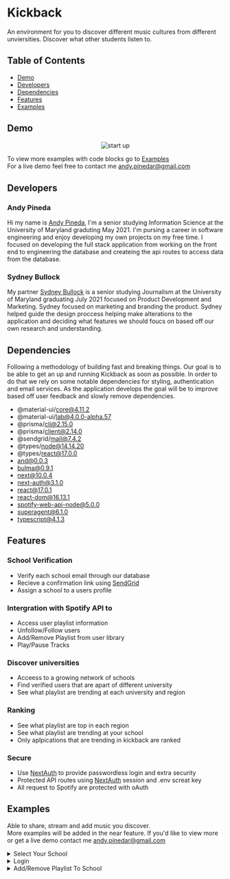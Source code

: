 # Kickback 

An environment for you to discover different music cultures from different unviersities. Discover what other students listen to. 


## Table of Contents 
* [Demo](#Demo)
* [Developers](#Developers)
* [Dependencies](#Dependencies)
* [Features](#Features)
* [Examples](#Examples)


## Demo 

<p align="center">
 <img align="center" alt="start up" src="demo/demo_start.gif" />
</p>





To view more examples with code blocks go to [Examples](#Examples)</br>
For a live demo feel free to contact me [andy.pinedar@gmail.com](mailto:andy.pinedar@gmail.com)

## Developers

### Andy Pineda 
Hi my name is [Andy Pineda](https://www.linkedin.com/in/andy-pineda/), I'm a senior studying Information Science at the University of Maryland graduting May 2021. I'm pursing a career in software engineering and 
enjoy developing my own projects on my free time. I focused on developing the full stack application from working on the front end to engineering the database and createing the api routes to access data from the database. 

### Sydney Bullock
My partner [Sydney Bullock](https://www.linkedin.com/in/sydney-bullock/) is a senior studying Journalism at the University of Maryland graduating July 2021 focused on Product Development and Marketing. 
Sydney focused on marketing and branding the product. Sydney helped guide the design proccess helping make alterations to the application and deciding what features we should foucs on 
based off our own research and understanding. 


## Dependencies
Following a methodology of building fast and breaking things. Our goal is to be able to get an up and running Kickback as soon as possible. In order to do that we rely on some notable dependencies for styling, authentication and email services. As the application develops the goal will be to improve based off user feedback and slowly remove dependencies.

* @material-ui/core@4.11.2
* @material-ui/lab@4.0.0-alpha.57
* @prisma/cli@2.15.0
* @prisma/client@2.14.0
* @sendgrid/mail@7.4.2
* @types/node@14.14.20
* @types/react@17.0.0
* and@0.0.3
* bulma@0.9.1
* next@10.0.4
* next-auth@3.1.0
* react@17.0.1
* react-dom@16.13.1
* spotify-web-api-node@5.0.0
* superagent@6.1.0
* typescript@4.1.3




## Features 

### School Verification 
* Verify each school email through our database 
* Recieve a confirmation link using [SendGrid](https://github.com/sendgrid/sendgrid-nodejs)
* Assign a school to a users profile

### Intergration with Spotify API to 
* Access user playlist information 
* Unfollow/Follow users 
* Add/Remove Playlist from user library 
* Play/Pause Tracks 

### Discover universities  
* Acceess to a growing network of schools 
* Find verified users that are apart of different university 
* See what playlist are trending at each university and region


### Ranking 
* See what playlist are top in each region 
* See what playlist are trending at your school 
* Only aplpications that are trending in kickback are ranked 


### Secure 
*  Use [NextAuth](https://github.com/nextauthjs/next-auth/blob/main/README.md) to provide passwordless login and extra security
*  Protected API routes using [NextAuth](https://github.com/nextauthjs/next-auth/blob/main/README.md) session and .env screat key
*  All request to Spotify are protected with oAuth 




## Examples 
Able to share, stream and add music you discover. 
</br>
More examples will be added in the near feature. If you'd like to view more or get a live demo contact me [andy.pinedar@gmail.com](mailto:andy.pinedar@gmail.com)


<details>

<summary> Select Your School </summary> 
<p align="center">
 <img align="center" alt="start up" src="demo/listofschools.gif" />
</p>

1.First we load the data at build time by using getStaticProps from Nextjs. This allows us to get the list of schools 
and pass them to our React component as a prop. 


```javascript
// pages/index.js 

export async function getStaticProps(context) {

//Make a database request to get all the schools 
const school = await schools()
const colleges = school.schools


if (colleges != null){

    return {
    props: {colleges,...}, // will be passed to the page component as props
    }

}else{

    const colleges =  { name: 'Error Loading Schools' };
    return{
    props:{colleges}
    }
}
}


```


2. We use the imported school function to make a query to our database and to select all 
school and return it into the proper json structure required by Nextjs. 

```javascript 

// lib/db/prisma

export async function schools() {


    //Make a database request to get all the schools 
    const getSchool = await prisma.$queryRaw`SELECT * FROM kickback.schools;`
    .catch(e => {
        throw e
    })
    .finally(async () => {
        await prisma.$disconnect()
    })        

    
    return {
        schools:getSchool
    }


}

```

3.  We pass the schools as a prop to our Home compoenent and then pass it to our Navbar component as a parm for list of schools.  

```javascript 
function Home({colleges, ...}) {
return (
    <>
    <Head>
        ...
        <title>Kickback</title>
        ...
    </Head>


    <body>
        <Navbar listOfSchools={colleges}/>
        ...
    </body>
    </>
)
}



```


4. Using Material UI to display an autocomplete box by passing in the list of school props to the options parameter. 

```javascript 
    // components/navbar.js  


    <Autocomplete
    id="combo-box-demo"
    disableClearable
    options={listOfSchools}
    getOptionLabel={(option) => option.name}
    style={{ width: 300 }}
    renderInput={(params) => <TextField {...params} label="Search" variant="outlined" />}
    onChange={(event, value) => setSchoolChoice(value.name)}
    />
    
    <div className="block" style={{marginTop:"4em"}}>
        <p className=""> Enter your school email </p>
        <input required className="input is-info block" type="email" placeholder="ex firstlast@name.uni.edu" onChange={event => setSchoolEmail(event.target.value)}></input>
    </div>


```


</details>





<details>

<summary> Login </summary> 


<p align="center">
 <img align="center" alt="start up" src="demo/login.gif" />
</p>






1. First we set up our NextAuth configuartion to allow Spotify logins in our application


```javascript
// pages/api/auth/[...nextauth].js

// For more information on each option (and a full list of options) go to
// https://next-auth.js.org/configuration/options
const options = {
  // https://next-auth.js.org/configuration/providers
  providers: [
    Providers.Spotify({
        clientId: process.env.SPOTIFY_CLIENT_ID,
        clientSecret: process.env.SPOTIFY_CLIENT_SECRET,
        scope: 'scopes',
        accessTokenUrl: 'https://accounts.spotify.com/api/token',
        profile(profile) {
          return {
            id: profile.id,
            name: profile.display_name,
            email: profile.email,
            image: profile.images?.[0]?.url,
            uri: profile.uri,
            link: profile.href,
            country: profile.country,
            
          }
        },

    })
  ],

  adapter: Adapters.Prisma.Adapter({ prisma }),


}



```



2.  We now use the NextAuth getSession to create a React state that then allows us to see if the user is logged in or not. 
Bellow we decide whether to display the connect button or user options depending on whether the user is logged in or not. 

```javascript 
// components/navbar.js 


{/* If the user is not Logged in  */}
{!session && 

    <button className="button is-primary" onClick={() => {isHidden(!isShown);}}>
        <strong>Connect</strong>
    </button>

}



{/* If the user is logged in */}
{session &&

    <>	
    {/* If the user school email is not verified then show the add school button */}
    {!isVerified && 

        <button className="button is-primary" onClick={() => {isHidingSchool(!isShowingSchool);}}>
        <strong>Add School</strong>
        </button>

    }
    


    {/* If the user school email is verified then show a custom button with a href link to their school page */}
    {isVerified && 
        <>
            <Link href='http://localhost:3000/schools/University-of-Maryland'>
                <button className="button is-light">
                    <span className="icon">
                        <i className="fas fa-graduation-cap"></i>
                    </span>
                    <span>{session.user.school}</span>
                </button>
            </Link>
            
            <button className="button is-success" onClick={() => {setPlaylists(!isShowingPlaylists);}}>
                <p>Add a Playlist</p>
            </button>
        </>
    }

    <button className="button is-warning" onClick={signOut}>
        <strong>Sign Out</strong>
    </button>

</>
}

```




3. If the user clicks connect then change the React state isShown to true to display the modal popup that provides the login instructions 

* Create a react state to trigger when to show the pop up 
``` javascript 
//components/navbar 

//Show modal card to connect to provider 
const [isShown, isHidden] = React.useState(false);

```

* Display the pop up to send you to the spotify login from nextAuth 
```javascript 

// components/navbar 
<div className={`modal ${isShown ? "is-active" : ""}`}>
    <div className="modal-background"></div>
    <div className="modal-content">
        <div className="box is-primary has-text-centered">

            <div className="is-right small_height">
                <button className="button is-white exit_icon" onClick={() => {isHidden(!isShown);}}>
                    <span className="icon is-small">
                        <i className="fas fa-times"></i>
                    </span>
                </button>
            </div>
            
            <div className="block">
                <p className="title">Connect Account</p>
                <p className="subtitle">To follow, add and sync playlist you must connect with your music provider</p>
            </div> 


            <div className="block">		
                <button className="button is-success is-rounded" onClick={e => { e.preventDefault(); signIn('spotify') }}>
                    <span className="icon">
                        <i className="fab fa-spotify"></i>
                    </span>
                    <span>
                        Spotify
                    </span>
                </button>										
            </div>							                                          
        </div>
    </div>		
</div>


```

</details>





<details>

<summary> Add/Remove Playlist To School </summary> 


<p align="center">
 <img align="center" alt="start up" src="demo/add_remove_playlist.gif" />
</p>






1. Only if the user is logged in and their school email is verified that we then display the add a playlist button. If not we display the Add School button
so the user can select their university and verify their school email. 


```javascript
// components/navbar.js

{/* If the user is logged in */}
{session &&

    <>	
    {/* If the user school email is not verified then show the add school button */}
    {!isVerified && 
        <button className="button is-primary" onClick={() => {isHidingSchool(!isShowingSchool);}}>
        <strong>Add School</strong>
        </button>
    }
    


    {/* If the user school email is verified then show a custom button with a href link to their school page */}
    {isVerified && 
        <>
            <Link href='http://localhost:3000/schools/University-of-Maryland'>
                <button className="button is-light">
                    <span className="icon">
                        <i className="fas fa-graduation-cap"></i>
                    </span>
                    <span>{session.user.school}</span>
                </button>
            </Link>
            
            <button className="button is-success" onClick={() => {setPlaylists(!isShowingPlaylists);}}>
                <p>Add a Playlist</p>
            </button>
        </>
    }


    <button className="button is-warning" onClick={signOut}>
        <strong>Sign Out</strong>
    </button>
</>
}


```



2.  Using NextAuth we gather information of whether the users school email is verified at the start of the session 

```javascript 
try{
    //Search in database for user based of their email
    const result = await prisma.user.findUnique({
    where: {
        email:  userEmail,
    },
    })
    .catch(e => {
    throw e
    })
    .finally(async () => {
    await prisma.$disconnect()
    })



    //Assign the school to the session 
    session.user.school = result.school
    session.user.school_verified = result.schoolEmailVerified
} catch (error) {
    console.log('No School was found for user or school email was not verified',error)
}
    
```


3.  In NextAuth session callback we make a request to gather the users playlist information from Spotify 

```javascript 
// pages/apit/auth/[...nextauth].js 
// Get Current User Playlists 
session.playlist = await GetUserPlaylits(userName)

```


- Function for getting user playlist using SpotifyApi wrapper and Prisma 
```javascript 

// lib/spotify/getUserPlaylists 
import prisma from '../db/prisma'
var SpotifyWebApi = require('spotify-web-api-node');

async function GetUserPlaylits(userName){


    try{

        //Get the user access token from the database 
        const searchAccountTable = await prisma.$queryRaw`SELECT * FROM accounts 
        WHERE provider_account_id=${userName};`
        .catch(e => {
          throw e
          })
        .finally(async () => {
          await prisma.$disconnect()
        })

        const UserRefreshToken = await searchAccountTable[0]['refresh_token']
        
        //Setting up information for Spotify Api Wrapper 
        var spotifyApi = new SpotifyWebApi();


        spotifyApi.setAccessToken(UserRefreshToken);

        const userPlaylist = await spotifyApi.getUserPlaylists(userName)
        .then(function(data) {
          
          return data.body.items

        },function(err) {
          console.log('Something went wrong getting the user spotify playlist!', err);
        });

        
        return userPlaylist

      }catch(error){
        console.log('error adding user playlist to user session')
      }



}

export default GetUserPlaylits
```







4. Display the users playlist 

- Create a react state to trigger when to show the pop up 
``` javascript 
//components/navbar 

//Show user playlists 
const [isShowingPlaylists, setPlaylists] = React.useState(false)

```

- Loop through the users session playlist callback and display their playlist 

```javascript 

// components/navbar 

{/* <!-- Modal popup to show user playlists --> */}
<div  className={`modal ${isShowingPlaylists? "is-active": " "}  `}>
    <div className="modal-background"></div>
    <div className="modal-card" style={{width:"350px"}}>

        <header className="modal-card-head">
            <p className="modal-card-title">My Playlists</p>
            <button className="delete" aria-label="close" onClick={()=>{setPlaylists(!isShowingPlaylists);}}></button>
        </header>

        <section className="modal-card-body" style={{height:"auto"}}>

            {/* Table to hold playlists names and an add button */}

            <table className="table" style={{width:'300px'}}>


                <thead>
                    <tr>
                        <th>Name</th>
                        <th></th>
                    </tr>
                </thead>

                <tbody>
                    {/* If the user is logged in and the session.playlist data greater than 0 then loop through their playlists data */}
                    {session && 
                        session.playlist != undefined && 
                            session.playlist.map(item =>{

                                return(
                                    <>
                                    
                                    <tr>
                                        <td>{item.name}</td>

                                        <td>
                                            <span>

                                                {/* Add Playlist Button */}
                                                <button id={item.uri + 'add'} className='button is-small is-primary' onClick={e => {e.preventDefault();  handlePlaylistSubmission(item.name, item.owner.display_name,  item.uri, item.external_urls.spotify, session.user.school, item.images[0]['url'], item.description )}}>
                                                    ADD
                                                </button>

                                                {/* Remove Playlist button */}
                                                <button id={item.uri + 'remove'} className='button is-small is-danger' style={{display:'none'}}  onClick={e => {e.preventDefault();  RemovePlaylist(item.uri)}}>
                                                    DEL
                                                </button>
                                                
                                            </span>
                                        </td>
                                        
                                    </tr>	
                                    </>
                                    )
                            })	
                    }



                </tbody>

            </table>

        </section>

        <footer className="modal-card-foot">
            <p> Any playlist you add will only be uploaded to your school </p>

        </footer>

    </div>
</div>



```

5. Bellow are the two options of Adding and Deleting a playlist using API's created by me 

Playlist Submission 
```javascript 
// components/navbar 

//Handle Playlist Submission to school page 
function handlePlaylistSubmission(PlaylistName,PlaylistOwner,PlaylistSpotifyID,PlaylistHref,UserSchool,PlaylistImage, Description){


    // Calls the api with a post request and submits the parameters in a body 
    fetch('http://localhost:3000/api/user/playlistSubmission',{
        method:'POST',
        body: JSON.stringify({
            name: PlaylistName,
            owner: PlaylistOwner,
            spotifyID: PlaylistSpotifyID,
            href: PlaylistHref,
            image: PlaylistImage,
            school: UserSchool, 
            description: Description,
        }),
        headers:{
            'Content-type': 'application/json; charset=UTF-8'
        }
    }).catch(function (error){
        console.warn('Something went wrong adding the playlist.', error)
    })


    //Change add button to remove 


    // Hide the add button for playlist
    const addButtonID = PlaylistSpotifyID + "add"
    const addButton = document.getElementById(addButtonID)
    addButton.style.display="none"

    //Display the remove button for playlist
    const removeButtonID = PlaylistSpotifyID + "remove"
    const removeButton = document.getElementById(removeButtonID)
    removeButton.style.display="block"
}

```



Remove Playlist 
```javascript 

// components/navbar 

//Handle Playlist remove from school page
function RemovePlaylist(PlaylistSpotifyID){
    
    // Calls the api with a post request and submits the parameters in a body 
    fetch('http://localhost:3000/api/user/removePlaylist',{
        method:'POST',
        body: JSON.stringify({
            spotifyID: PlaylistSpotifyID,
        }),
        headers:{
            'Content-type': 'application/json; charset=UTF-8'
        }
    }).catch(function (error){
        console.warn('Something went wrong adding the playlist.', error)
    })

    // Show the add button for playlist
    const addButtonID = PlaylistSpotifyID + "add"
    const addButton = document.getElementById(addButtonID)
    addButton.style.display="block"

    //Hide the remove button for playlist
    const removeButtonID = PlaylistSpotifyID + "remove"
    const removeButton = document.getElementById(removeButtonID)
    removeButton.style.display="none"

    
}


```



</details>



